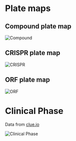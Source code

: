 # Plate maps
## Compound plate map

![Compound](https://github.com/jump-cellpainting/neurips-cpjump1/blob/main/visualization/figures/compound_platemap.png)

## CRISPR plate map
![CRISPR](https://github.com/jump-cellpainting/neurips-cpjump1/blob/main/visualization/figures/crispr_platemap.png)

## ORF plate map
![ORF](https://github.com/jump-cellpainting/neurips-cpjump1/blob/main/visualization/figures/orf_platemap.png)

# Clinical Phase
Data from [clue.io](https://s3.amazonaws.com/data.clue.io/repurposing/downloads/repurposing_drugs_20180907.txt)

![Clinical Phase](https://github.com/jump-cellpainting/neurips-cpjump1/blob/main/visualization/figures/clinical_phase.png)
